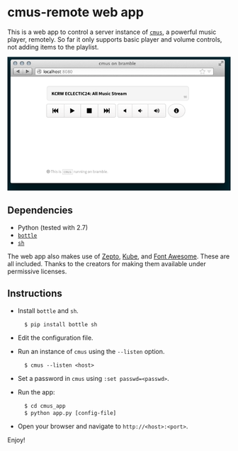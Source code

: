 # cmus-remote web app

This is a web app to control a server instance of [`cmus`](http://cmus.sf.net),
a powerful music player, remotely. So far it only supports basic player and
volume controls, not adding items to the playlist. 

![Screenshot of cmus_app running in Firefox](cmus-app-screenshot.png)

## Dependencies

- Python (tested with 2.7)
- [`bottle`](http://bottlepy.org)
- [`sh`](http://amoffat.github.com/sh/)

The web app also makes use of [Zepto](http://zeptojs.com/),
[Kube](http://imperavi.com/kube), and [Font
Awesome](http://fortawesome.github.com/Font-Awesome/). These are all included.
Thanks to the creators for making them available under permissive licenses. 

## Instructions

- Install `bottle` and `sh`.

        $ pip install bottle sh

- Edit the configuration file.
- Run an instance of `cmus` using the `--listen` option.

        $ cmus --listen <host>

- Set a password in `cmus` using `:set passwd=<passwd>`.
- Run the app:

        $ cd cmus_app
        $ python app.py [config-file]

- Open your browser and navigate to `http://<host>:<port>`.

Enjoy!
